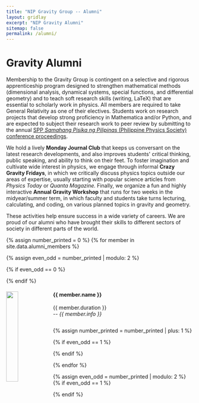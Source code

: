 ```yaml
---
title: "NIP Gravity Group -- Alumni"
layout: gridlay
excerpt: "NIP Gravity Alumni"
sitemap: false
permalink: /alumni/
---
```


# Gravity Alumni

Membership to the Gravity Group is contingent on a selective and rigorous apprenticeship program designed to strengthen mathematical methods (dimensional analysis, dynamical systems, special functions, and differential geometry) and to teach soft research skills (writing, LaTeX) that are essential to scholarly work in physics. All members are required to take General Relativity as one of their electives. Students work on research projects that develop strong proficiency in Mathematica and/or Python, and are expected to subject their research work to peer review by submitting to the annual [SPP <i>Samahang Pisika ng Pilipinas</i> (Philippine Physics Society) conference proceedings](https://proceedings.spp-online.org/).

We hold a lively <b> Monday Journal Club </b> that keeps us conversant on the latest research developments, and also improves students' critical thinking, public speaking, and ability to think on their feet. To foster imagination and cultivate wide interest in physics, we engage through informal <b>Crazy Gravity Fridays</b>, in which we critically discuss physics topics outside our areas of expertise, usually starting with popular science articles from <i> Physics Today </i> or <i> Quanta Magazine.</i> Finally, we organize a fun and highly interactive <b>Annual Gravity Workshop</b> that runs for two weeks in the midyear/summer term, in which faculty and students take turns lecturing, calculating, and coding, on various planned topics in gravity and geometry. 

These activities help ensure success in a wide variety of careers. We are proud of our alumni who have brought their skills to different sectors of society in different parts of the world.



{% assign number_printed = 0 %}
{% for member in site.data.alumni_members %}

{% assign even_odd = number_printed | modulo: 2 %}

{% if even_odd == 0 %}
<div class="row">
{% endif %}

<div class="col-sm-6 clearfix">
  <img src="{{ site.url }}{{ site.baseurl }}/images/teampic/{{ member.photo }}" class="img-responsive" width="25%" style="float: left" />
  <h4>{{ member.name }}</h4>
  {{ member.duration }} <br> <i> -- {{ member.info }}</i>
  <ul style="overflow: hidden">

  </ul>
</div>

{% assign number_printed = number_printed | plus: 1 %}

{% if even_odd == 1 %}
</div>
{% endif %}

{% endfor %}

{% assign even_odd = number_printed | modulo: 2 %}
{% if even_odd == 1 %}
</div>
{% endif %}

<!--
## Former visitors, BSc/ MSc students
<div class="row">

<div class="col-sm-4 clearfix">
<h4>Visitors</h4>
{% for member in site.data.alumni_visitors %}
{{ member.name }}
{% endfor %}
</div>

<div class="col-sm-4 clearfix">
<h4>Master students</h4>
{% for member in site.data.alumni_msc %}
{{ member.name }}
{% endfor %}
</div>

<div class="col-sm-4 clearfix">
<h4>Bachelor Students</h4>
{% for member in site.data.alumni_bsc %}
{{ member.name }}
{% endfor %}
</div>

</div>
-->
